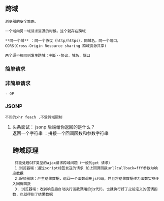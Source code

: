 ## 跨域
    浏览器的安全策略。
     
    一个域向另一域请求资源的时候。这个就存在跨域

    **同一个域** ：同一个协议（http/https），同域名，同一个端口。
    CORS(Cross-Origin Resource sharing 跨域资源共享)
    
    两个源不相同则发生跨域：判断--协议，域名，端口
### 简单请求

### 非简单请求
    - OP

### JSONP 
    不同的xhr feach ,不受跨域限制
1. 头条面试： jsonp 后端给你返回的是什么？   
    返回一个字符串 ：拼接一个回调函数和参数字符串  
    ## 跨域原理
        只能处理GET类型的ajax请求跨域问题（一般的get 请求）
        1.浏览器端：通过script标签发送的请求 加上回调函数url?callback=fff参数为响应数据
        2.服务器端：产生结果数据，返回一个函数调用js代码，并且将结果数据作为函数实参传入回调函数
        3. 浏览器端：收到响应后自动执行函数调用的js代码，也就执行好了之前定义的回调函数，也就得到了结果数据
